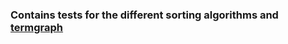 ### Contains tests for the different sorting algorithms  and [termgraph]( https://github.com/mkaz/termgraph)

